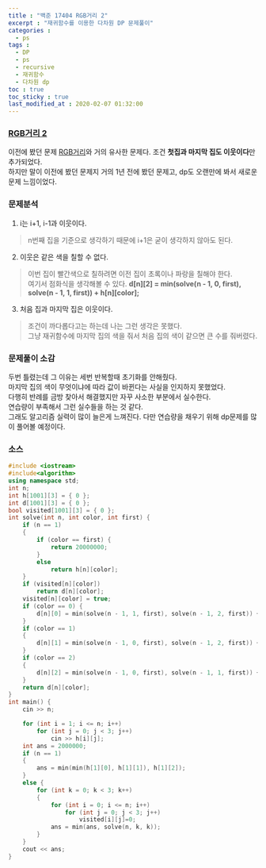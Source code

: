 ```yaml
---
title : "백준 17404 RGB거리 2"
excerpt : "재귀함수를 이용한 다차원 DP 문제풀이"
categories :
  - ps
tags :
  - DP
  - ps
  - recursive
  - 재귀함수
  - 다차원 dp
toc : true
toc_sticky : true
last_modified_at : 2020-02-07 01:32:00
---
```

### [RGB거리 2]("https://www.acmicpc.net/problem/17404")

이전에 봤던 문제 [RGB거리]("https://www.acmicpc.net/problem/1149")와 거의 유사한 문제다. 조건 **첫집과 마지막 집도 이웃이다**만 추가되었다.  
하지만 말이 이전에 봤던 문제지 거의 1년 전에 봤던 문제고, dp도 오랜만에 봐서 새로운 문제 느낌이었다.  
  

### 문제분석  
1. i는 i+1, i-1과 이웃이다.  
> n번째 집을 기준으로 생각하기 때문에 i+1은 굳이 생각하지 않아도 된다.  
2. 이웃은 같은 색을 칠할 수 없다.  
> 이번 집이 빨간색으로 칠하려면 이전 집이 초록이나 파랑을 칠해야 한다.  
> 여기서 점화식을 생각해볼 수 있다.
> **d[n][2] = min(solve(n - 1, 0, first), solve(n - 1, 1, first)) + h[n][color];**  
3. 처음 집과 마지막 집은 이웃이다.
> 조건이 까다롭다고는 하는데 나는 그런 생각은 못했다.  
 그냥 재귀함수에 마지막 집의 색을 줘서 처음 집의 색이 같으면 큰 수를 줘버렸다.  
  
  
### 문제풀이 소감   
두번 틀렸는데 그 이유는 세번 반복할때 초기화를 안해줬다.   
마지막 집의 색이 무엇이냐에 따라 값이 바뀐다는 사실을 인지하지 못했었다.   
다행히 반례를 금방 찾아서 해결했지만 자꾸 사소한 부분에서 실수한다.  
연습량이 부족해서 그런 실수들을 하는 것 같다.    
그래도 알고리즘 실력이 많이 늘은게 느껴진다. 다만 연습량을 채우기 위해 dp문제를  많이 풀어볼 예정이다.  

### 소스  

```cpp
#include <iostream>
#include<algorithm>
using namespace std;
int n;
int h[1001][3] = { 0 };
int d[1001][3] = { 0 };
bool visited[1001][3] = { 0 };
int solve(int n, int color, int first) {
	if (n == 1)
	{
		if (color == first) {
			return 20000000;
		}
		else
			return h[n][color];
	}
	if (visited[n][color])
		return d[n][color];
	visited[n][color] = true;
	if (color == 0) {
		d[n][0] = min(solve(n - 1, 1, first), solve(n - 1, 2, first)) + h[n][color];
	}
	if (color == 1)
	{
		d[n][1] = min(solve(n - 1, 0, first), solve(n - 1, 2, first)) + h[n][color];
	}
	if (color == 2)
	{
		d[n][2] = min(solve(n - 1, 0, first), solve(n - 1, 1, first)) + h[n][color];
	}
	return d[n][color];
}
int main() {
	cin >> n;

	for (int i = 1; i <= n; i++)
		for (int j = 0; j < 3; j++)
			cin >> h[i][j];
	int ans = 2000000;
	if (n == 1)
	{
		ans = min(min(h[1][0], h[1][1]), h[1][2]);
	}
	else {
		for (int k = 0; k < 3; k++)
		{
			for (int i = 0; i <= n; i++)
				for (int j = 0; j < 3; j++)
					visited[i][j]=0;
			ans = min(ans, solve(n, k, k));
		}
	}
	cout << ans;
}
```

